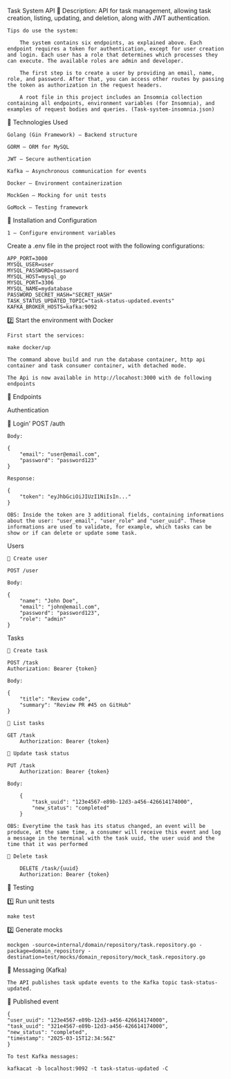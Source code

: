 Task System API 📝
    Description:
        API for task management, allowing task creation, listing, updating, and deletion, along with JWT authentication.

    Tips do use the system:

        The system contains six endpoints, as explained above. Each endpoint requires a token for authentication, except for user creation and login. Each user has a role that determines which processes they can execute. The available roles are admin and developer.

        The first step is to create a user by providing an email, name, role, and password. After that, you can access other routes by passing the token as authorization in the request headers.

        A root file in this project includes an Insomnia collection containing all endpoints, environment variables (for Insomnia), and examples of request bodies and queries. (Task-system-insomnia.json)

📌 Technologies Used

    Golang (Gin Framework) – Backend structure

    GORM – ORM for MySQL

    JWT – Secure authentication

    Kafka – Asynchronous communication for events

    Docker – Environment containerization

    MockGen – Mocking for unit tests

    GoMock – Testing framework

📌 Installation and Configuration

    1 – Configure environment variables

Create a .env file in the project root with the following configurations:

    APP_PORT=3000
    MYSQL_USER=user
    MYSQL_PASSWORD=password
    MYSQL_HOST=mysql_go
    MYSQL_PORT=3306
    MYSQL_NAME=mydatabase
    PASSWORD_SECRET_HASH="SECRET_HASH"
    TASK_STATUS_UPDATED_TOPIC="task-status-updated.events"
    KAFKA_BROKER_HOSTS=kafka:9092

2️⃣ Start the environment with Docker

    First start the services:

    make docker/up

    The command above build and run the database container, http api container and task consumer container, with detached mode.

    The Api is now available in http://locahost:3000 with de following endpoints

📌 Endpoints

Authentication

🔹 Login'
    POST /auth

    Body:

    {
        "email": "user@email.com",
        "password": "password123"
    }

    Response:

    {
        "token": "eyJhbGciOiJIUzI1NiIsIn..."
    }

    OBS: Inside the token are 3 additional fields, containing informations about the user: "user_email", "user_role" and "user_uuid". These informations are used to validate, for example, which tasks can be show or if can delete or update some task.

Users

    🔹 Create user

    POST /user

    Body:

    {
        "name": "John Doe",
        "email": "john@email.com",
        "password": "password123",
        "role": "admin"
    }

Tasks

    🔹 Create task

    POST /task
    Authorization: Bearer {token}

    Body:

    {
        "title": "Review code",
        "summary": "Review PR #45 on GitHub"
    }

    🔹 List tasks

    GET /task
        Authorization: Bearer {token}

    🔹 Update task status

    PUT /task
        Authorization: Bearer {token}

    Body:

        {
            "task_uuid": "123e4567-e89b-12d3-a456-426614174000",
            "new_status": "completed"
        }

    OBS: Everytime the task has its status changed, an event will be produce, at the same time, a consumer will receive this event and log a message in the terminal with the task uuid, the user uuid and the time that it was performed

    🔹 Delete task

        DELETE /task/{uuid}
        Authorization: Bearer {token}

📌 Testing

1️⃣ Run unit tests

    make test

2️⃣ Generate mocks

    mockgen -source=internal/domain/repository/task.repository.go -package=domain_repository -destination=test/mocks/domain_repository/mock_task.repository.go

📌 Messaging (Kafka)

    The API publishes task update events to the Kafka topic task-status-updated.

📌 Published event

    {
    "user_uuid": "123e4567-e89b-12d3-a456-426614174000",
    "task_uuid": "321e4567-e89b-12d3-a456-426614174000",
    "new_status": "completed",
    "timestamp": "2025-03-15T12:34:56Z"
    }

    To test Kafka messages:

    kafkacat -b localhost:9092 -t task-status-updated -C